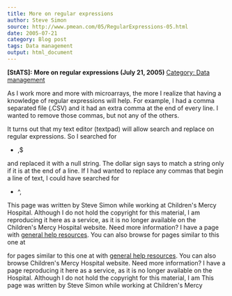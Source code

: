```yaml
---
title: More on regular expressions
author: Steve Simon
source: http://www.pmean.com/05/RegularExpressions-05.html
date: 2005-07-21
category: Blog post
tags: Data management
output: html_document
---
```

**[StATS]:** **More on regular expressions (July 21,
2005)** [Category: Data management](../category/DataManagement.html)

As I work more and more with microarrays, the more I realize that having
a knowledge of regular expressions will help. For example, I had a comma
separated file (.CSV) and it had an extra comma at the end of every
line. I wanted to remove those commas, but not any of the others.

It turns out that my text editor (textpad) will allow search and replace
on regular expressions. So I searched for

-   ,\$

and replaced it with a null string. The dollar sign says to match a
string only if it is at the end of a line. If I had wanted to replace
any commas that begin a line of text, I could have searched for

-   \^,

This page was written by Steve Simon while working at Children\'s Mercy
Hospital. Although I do not hold the copyright for this material, I am
reproducing it here as a service, as it is no longer available on the
Children\'s Mercy Hospital website. Need more information? I have a page
with [general help resources](../GeneralHelp.html). You can also browse
for pages similar to this one at
<!---More--->
for pages similar to this one at
with [general help resources](../GeneralHelp.html). You can also browse
Children\'s Mercy Hospital website. Need more information? I have a page
reproducing it here as a service, as it is no longer available on the
Hospital. Although I do not hold the copyright for this material, I am
This page was written by Steve Simon while working at Children\'s Mercy

<!---Do not use
**[StATS]:** **More on regular expressions (July 21,
This page was written by Steve Simon while working at Children\'s Mercy
Hospital. Although I do not hold the copyright for this material, I am
reproducing it here as a service, as it is no longer available on the
Children\'s Mercy Hospital website. Need more information? I have a page
with [general help resources](../GeneralHelp.html). You can also browse
for pages similar to this one at
--->

